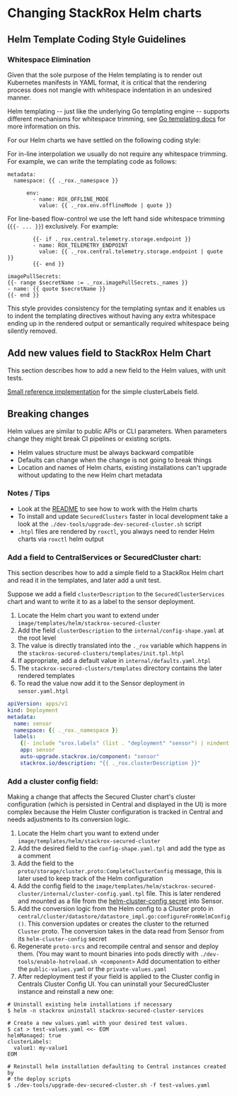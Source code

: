 # Changing StackRox Helm charts

## Helm Template Coding Style Guidelines

### Whitespace Elimination

Given that the sole purpose of the Helm templating is to render out Kubernetes manifests in YAML format,
it is critical that the rendering process does not mangle with whitespace indentation in an undesired manner.

Helm templating -- just like the underlying Go templating engine -- supports different mechanisms for
whitespace trimming, see [Go templating docs](https://pkg.go.dev/text/template#hdr-Text_and_spaces) for more information on this.

For our Helm charts we have settled on the following coding style:

For in-line interpolation we usually do not require any whitespace trimming. For example, we can write the templating code as follows:
```
metadata:
  namespace: {{ ._rox._namespace }}
```
```
      env:
        - name: ROX_OFFLINE_MODE
          value: {{ ._rox.env.offlineMode | quote }}
```

For line-based flow-control we use the left hand side whitespace trimming (`{{- ... }}`) exclusively. For example:
```
        {{- if ._rox.central.telemetry.storage.endpoint }}
        - name: ROX_TELEMETRY_ENDPOINT
          value: {{ ._rox.central.telemetry.storage.endpoint | quote }}
        {{- end }}
```
```
imagePullSecrets:
{{- range $secretName := ._rox.imagePullSecrets._names }}
- name: {{ quote $secretName }}
{{- end }}
```
This style provides consistency for the templating syntax and it enables us to indent the templating directives
without having any extra whitespace ending up in the rendered output or semantically required whitespace being silently removed.

## Add new values field to StackRox Helm Chart

This section describes how to add a new field to the Helm values, with unit tests.

[Small reference implementation](https://github.com/stackrox/stackrox/commit/98cc6bcd16f6d27170ab190d21e0ce8b835132b4) for the simple clusterLabels field.

## Breaking changes

Helm values are similar to public APIs or CLI parameters. When parameters change they might break CI pipelines or existing scripts.

* Helm values structure must be always backward compatible
* Defaults can change when the change is not going to break things
* Location and names of Helm charts, existing installations can't upgrade without updating to the new Helm chart metadata

### Notes / Tips

- Look at the [README](README.md) to see how to work with the Helm charts
- To install and update `SecuredClusters` faster in local development take a look at the `./dev-tools/upgrade-dev-secured-cluster.sh` script
- `.htpl` files are rendered by `roxctl`, you always need to render Helm charts via `roxctl` helm output

### Add a field to CentralServices or SecuredCluster chart:

This section describes how to add a simple field to a StackRox Helm chart and read it in the templates, and later add a unit test.

Suppose we add a field `clusterDescription` to the `SecuredClusterServices` chart and want to write it to as a label to the sensor deployment.

1. Locate the Helm chart you want to extend under `image/templates/helm/stackrox-secured-cluster`
1. Add the field `clusterDescription` to the `internal/config-shape.yaml` at the root level
1. The value is directly translated into the `._rox` variable which happens in the `stackrox-secured-clusters/templates/init.tpl.htpl`
1. If appropriate, add a default value in `internal/defaults.yaml.htpl`
1. The `stackrox-secured-clusters/templates` directory contains the later rendered templates
1. To read the value now add it to the Sensor deployment in `sensor.yaml.htpl`

```yaml
apiVersion: apps/v1
kind: Deployment
metadata:
  name: sensor
  namespace: {{ ._rox._namespace }}
  labels:
    {{- include "srox.labels" (list . "deployment" "sensor") | nindent 4 }}
    app: sensor
    auto-upgrade.stackrox.io/component: "sensor"
    stackrox.io/description: "{{ ._rox.clusterDescription }}"
```

### Add a cluster config field:

Making a change that affects the Secured Cluster chart's cluster configuration (which is persisted in
Central and displayed in the UI) is more complex because the Helm Cluster
configuration is tracked in Central and needs adjustments to its conversion
logic.

1. Locate the Helm chart you want to extend under `image/templates/helm/stackrox-secured-cluster`
1. Add the desired field to the `config-shape.yaml.tpl` and add the type as a comment
1. Add the field to the `proto/storage/cluster.proto:CompleteClusterConfig` message, this is later used to keep track of the Helm configuration
1. Add the config field to the `image/templates/helm/stackrox-secured-cluster/internal/cluster-config.yaml.tpl` file. This is later rendered and mounted as a file from the [helm-cluster-config secret](helm/stackrox-secured-cluster/templates/cluster-config.yaml) into Sensor.
1. Add the conversion logic from the Helm config to a Cluster proto in `central/cluster/datastore/datastore_impl.go:configureFromHelmConfig()`. This conversion updates or creates the cluster to the returned `Cluster` proto.
   The conversion takes in the data read from Sensor from its `helm-cluster-config` secret
1. Regenerate `proto-srcs` and recompile central and sensor and deploy them. (You may want to mount binaries into pods directly with `./dev-tools/enable-hotreload.sh <component>`
   Add documentation to either the `public-values.yaml` or the `private-values.yaml`
1. After redeployment test if your field is applied to the Cluster config in Centrals Cluster Config UI.
   You can uninstall your SecuredCluster instance and reinstall a new one:

```
# Uninstall existing helm installations if necessary
$ helm -n stackrox uninstall stackrox-secured-cluster-services
 
# Create a new values.yaml with your desired test values.
$ cat > test-values.yaml <<- EOM
helmManaged: true
clusterLabels:
  value1: my-value1
EOM
 
# Reinstall helm installation defaulting to Central instances created by
# the deploy scripts
$ ./dev-tools/upgrade-dev-secured-cluster.sh -f test-values.yaml
```
